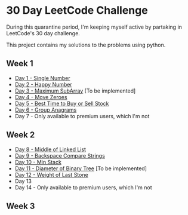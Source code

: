# 30 Day LeetCode Challenge

During this quarantine period, I'm keeping myself active by partaking in LeetCode's 30 day challenge.

This project contains my solutions to the problems using python.

## Week 1
- [Day 1 - Single Number](Day1)
- [Day 2 - Happy Number](Day2)
- [Day 3 - Maximum SubArray](Day3) [To be implemented]
- [Day 4 - Move Zeroes](Day4)
- [Day 5 - Best Time to Buy or Sell Stock](Day5)
- [Day 6 - Group Anagrams](Day6)
- Day 7 - Only available to premium users, which I'm not

## Week 2
- [Day 8 - Middle of Linked List](Day8)
- [Day 9 - Backspace Compare Strings](Day9)
- [Day 10 - Min Stack](Day10) 
- [Day 11 - Diameter of Binary Tree](Day11) [To be implemented]
- [Day 12 - Weight of Last Stone](Day12)
- Day 13
- Day 14 - Only available to premium users, which I'm not

## Week 3